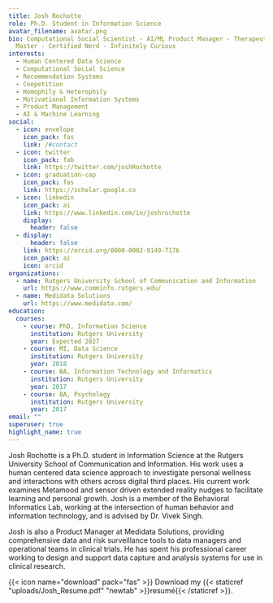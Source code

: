 ```yaml
---
title: Josh Rochotte
role: Ph.D. Student in Information Science
avatar_filename: avatar.png
bio: Computational Social Scientist - AI/ML Product Manager - Therapeutic Game
  Master - Certified Nerd - Infinitely Curious
interests:
  - Human Centered Data Science
  - Computational Social Science
  - Recommendation Systems
  - Coopetition
  - Homophily & Heterophily
  - Motivational Information Systems
  - Product Management
  - AI & Machine Learning
social:
  - icon: envelope
    icon_pack: fas
    link: /#contact
  - icon: twitter
    icon_pack: fab
    link: https://twitter.com/joshRochotte
  - icon: graduation-cap
    icon_pack: fas
    link: https://scholar.google.co
  - icon: linkedin
    icon_pack: ai
    link: https://www.linkedin.com/in/joshrochotte
    display:
      header: false
  - display:
      header: false
    link: https://orcid.org/0000-0002-9149-7176
    icon_pack: ai
    icon: orcid
organizations:
  - name: Rutgers University School of Communication and Information
    url: https://www.comminfo.rutgers.edu/
  - name: Medidata Solutions
    url: https://www.medidata.com/
education:
  courses:
    - course: PhD, Information Science
      institution: Rutgers University
      year: Expected 2027
    - course: MI, Data Science
      institution: Rutgers University
      year: 2018
    - course: BA, Information Technology and Informatics
      institution: Rutgers University
      year: 2017
    - course: BA, Psychology
      institution: Rutgers University
      year: 2017
email: ""
superuser: true
highlight_name: true
---
```

Josh Rochotte is a Ph.D. student in Information Science at the Rutgers University School of Communication and Information. His work uses a human centered data science approach to investigate personal wellness and interactions with others across digital third places. His current work examines Metamood and sensor driven extended reality nudges to facilitate learning and personal growth. Josh is a member of the Behavioral Informatics Lab, working at the intersection of human behavior and information technology, and is advised by Dr. Vivek Singh.

Josh is also a Product Manager at Medidata Solutions, providing comprehensive data and risk surveillance tools to data managers and operational teams in clinical trials. He has spent his professional career working to design and support data capture and analysis systems for use in clinical research.

{{< icon name="download" pack="fas" >}} Download my {{< staticref "uploads/Josh_Resume.pdf" "newtab" >}}resumé{{< /staticref >}}.
